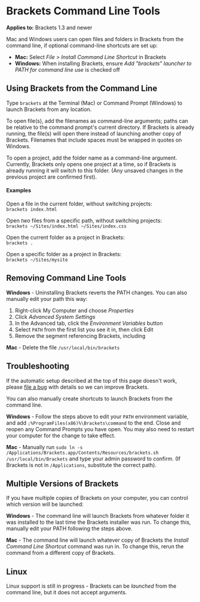 # Brackets Command Line Tools

**Applies to:** Brackets 1.3 and newer

Mac and Windows users can open files and folders in Brackets from the command line, if optional command-line shortcuts are set up:

* **Mac:** Select _File > Install Command Line Shortcut_ in Brackets
* **Windows:** When installing Brackets, ensure _Add "brackets" launcher to PATH for command line use_ is checked off

## Using Brackets from the Command Line

Type `brackets` at the Terminal (Mac) or Command Prompt (Windows) to launch Brackets from any location.

To open file(s), add the filenames as command-line arguments; paths can be relative to the command prompt's current directory. If Brackets is already running, the file(s) will open there instead of launching another copy of Brackets. Filenames that include spaces must be wrapped in quotes on Windows.

To open a project, add the folder name as a command-line argument. Currently, Brackets only opens one project at a time, so if Brackets is already running it will switch to this folder. (Any unsaved changes in the previous project are confirmed first).

#### Examples

Open a file in the current folder, without switching projects:<br>
`brackets index.html`

Open _two_ files from a specific path, without switching projects:<br>
`brackets ~/Sites/index.html ~/Sites/index.css`

Open the current folder as a project in Brackets:<br>
`brackets .`

Open a specific folder as a project in Brackets:<br>
`brackets ~/Sites/mysite`

## Removing Command Line Tools

**Windows** - Uninstalling Brackets reverts the PATH changes. You can also manually edit your path this way:
1. Right-click My Computer and choose _Properties_
2. Click _Advanced System Settings_
3. In the Advanced tab, click the _Environment Variables_ button
4. Select `PATH` from the first list you see it in, then click Edit
5. Remove the segment referencing Brackets, including

**Mac** - Delete the file `/usr/local/bin/brackets`

## Troubleshooting

If the automatic setup described at the top of this page doesn't work, please [file a bug](https://github.com/adobe/brackets/issues/new) with details so we can improve Brackets.

You can also manually create shortcuts to launch Brackets from the command line.

**Windows** - Follow the steps above to edit your `PATH` environment variable, and add `;%ProgramFiles(x86)%\Brackets\command` to the end. Close and reopen any Command Prompts you have open. You may also need to restart your computer for the change to take effect.

**Mac** - Manually run `sudo ln -s /Applications/Brackets.app/Contents/Resources/brackets.sh /usr/local/bin/Brackets` and type your admin password to confirm. (If Brackets is not in `/Applications`, substitute the correct path).

## Multiple Versions of Brackets

If you have multiple copies of Brackets on your computer, you can control which version will be launched:

**Windows** - The command line will launch Brackets from whatever folder it was installed to the last time the Brackets installer was run. To change this, manually edit your PATH following the steps above.

**Mac** - The command line will launch whatever copy of Brackets the _Install Command Line Shortcut_ command was run in. To change this, rerun the command from a different copy of Brackets.

## Linux

Linux support is still in progress - Brackets can be _launched_ from the command line, but it does not accept arguments.